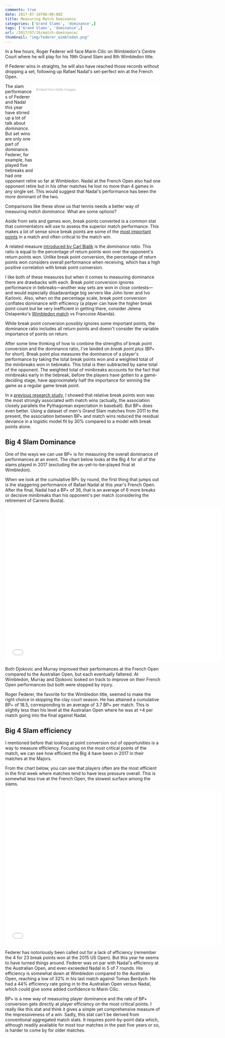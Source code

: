 ```yaml
---
comments: true
date: 2017-07-16T00:00:00Z
title: Measuring Match Dominance 
categories: ['Grand Slams', 'dominance',]
tags: ['Grand Slams', 'dominance',]
url: /2017/07/16/match-dominance/
thumbnail: "img/federer_wimbledon.png"
---
```


In a few hours, Roger Federer will face Marin Cilic on Wimbledon's Centre Court where he will play for his 19th Grand Slam and 8th Wimbledon title. 

<!--more-->

If Federer wins in straights, he will also have reached those records without dropping a set, following up Rafael Nadal's set-perfect win at the French Open. 

<div class="getty embed image" style="background-color:#fff;display:inline-block;font-family:'Helvetica Neue',Helvetica,Arial,sans-serif;color:#a7a7a7;font-size:11px;width:100%;max-width:394px;float:right;padding:2%;"><div style="padding:0;margin:0;text-align:left;"><a href="http://www.gettyimages.com.au/detail/814475260" target="_blank" style="color:#a7a7a7;text-decoration:none;font-weight:normal !important;border:none;display:inline-block;">Embed from Getty Images</a></div><div style="overflow:hidden;position:relative;height:0;padding:66.666667% 0 0 0;width:100%;"><iframe src="//embed.gettyimages.com/embed/814475260?et=Alr1r6rPQC1rh7cGhHwHSA&tld=com.au&viewMoreLink=off&sig=51y3ELEwUfbcHS7JBiLbDBUgAJy_OoPu67jXYlxdmAI=&caption=true" width="594" height="396" scrolling="no" frameborder="0" style="display:inline-block;position:absolute;top:0;left:0;width:100%;height:100%;margin:0;" ></iframe></div><p style="margin:0;"></p></div>

The slam performances of Federer and Nadal this year have stirred up a lot of talk about _dominance_. But set wins are only one part of dominance. Federer, for example, has played five tiebreaks and had one opponent retire so far at Wimbledon. Nadal at the French Open also had one opponent retire but in his other matches he lost no more than 4 games in any single set. This would suggest that Nadal's performance has been the more dominant of the two.

Comparisons like these show us that tennis needs a better way of measuring _match dominance_. What are some options?

Aside from sets and games won, break points converted is a common stat that commentators will use to assess the superior match performance. This makes a lot of sense since break points are some of the [most important points](http://www.tandfonline.com/doi/abs/10.1080/02701367.2001.10608942) in a match and often critical to the match win. 

A related measure [introduced by Carl Bialik](https://fivethirtyeight.com/features/an-oddity-of-tennis-scoring-makes-its-annual-appearance-at-wimbledon/) is the _dominance ratio_. This ratio is equal to the percentage of return points won over the opponent's return points won. Unlike break point conversion, the percentage of return points won considers overall performance when receiving, which has a high positive correlation with break point conversion. 

I like both of these measures but when it comes to measuring dominance there are drawbacks with each. Break point conversion ignores performance in tiebreaks&mdash;another way sets are won in close contests&mdash; and would especially disadavantage big servers like John Isner and Ivo Karlovic. Also, when on the percentage scale, break point conversion conflates dominance with efficiency (a player can have the higher break point count but be very inefficient in getting there, consider Jelena Ostapenko's [Wimbledon match](http://www.wimbledon.com/en_GB/scores/stats/2221ms.html) vs Francoise Abanda). 

While break point conversion possibly ignores some important points, the dominance ratio includes all return points and doesn't consider the variable importance of points on return.

After some time thinking of how to combine the strengths of break point conversion and the dominance ratio, I've landed on _break point plus_ (BP+ for short). Break point plus measures the dominance of a player's performance by taking the total break points won and a weighted total of the minibreaks won in tiebreaks. This total is then subtracted by same total of the opponent. The weighted total of minibreaks accounts for the fact that minibreaks early in the tiebreak, before the players have gotten to a game-deciding stage, have approximately half the importance for winning the game as a regular game break point.

In a [previous research study](https://www.degruyter.com/view/j/jqas.2016.12.issue-1/jqas-2015-0057/jqas-2015-0057.xml), I showed that relative break points won was the most strongly associated with match wins (actually, the association closely parallels the Pythagorean expectation in baseball). But BP+ does even better. Using a dataset of men's Grand Slam matches from 2011 to the present, the association between BP+ and match wins reduced the residual deviance in a logistic model fit by 30% compared to a model with break points alone.


## Big 4 Slam Dominance

One of the ways we can use BP+ is for measuring the overall dominance of performances at an event. The chart below looks at the Big 4 for all of the slams played in 2017 (excluding the as-yet-to-be-played final at Wimbledon). 

When we look at the cumulative BP+ by round, the first thing that jumps out is the staggering performance of Rafael Nadal at this year's French Open. After the final, Nadal had a BP+ of 36, that is an average of 6 more breaks or decisive minibreaks than his opponent's per match (considering the retirement of Carreno Busta).

<iframe width="700" height="500" frameborder="0" scrolling="no" src="//plot.ly/~on-the-t/1408.embed"></iframe>

Both Djokovic and Murray improved their performances at the French Open compared to the Australian Open, but each eventually faltered. At Wimbledon, Murray and Djokovic looked on track to improve on their French Open performances but both were stopped by injury.

Roger Federer, the favorite for the Wimbledon title, seemed to make the right choice in skipping the clay court season. He has attained a cumulative BP+ of 18.5, corresponding to an average of 3.7 BP+ per match. This is slightly less than his level at the Australian Open where he was at +4 per match going into the final against Nadal. 

## Big 4 Slam efficiency

I mentioned before that looking at point conversion out of opportunities is a way to measure efficiency. Focusing on the most critical points of the match, we can see how efficient the Big 4 have been in 2017 in their matches at the Majors.

From the chart below, you can see that players often are the most efficient in the first week where matches tend to have less pressure overall. This is somewhat less true at the French Open, the slowest surface among the slams.

<iframe width="700" height="500" frameborder="0" scrolling="no" src="//plot.ly/~on-the-t/1410.embed"></iframe>

Federer has notoriously been called out for a lack of efficiency (remember the 4 for 23 break points won at the 2015 US Open). But this year he seems to have turned things around. Federer was on par with Nadal's efficiency at the Australian Open, and even exceeded Nadal in 5 of 7 rounds. His efficiency is somewhat down at Wimbledon compared to the Australian Open, reaching a low of 32% in his last match against Tomas Berdych. He had a 44% efficiency rate going in to the Australian Open versus Nadal, which could give some added confidence to Marin Cilic. 

BP+ is a new way of measuring player dominance and the rate of BP+ conversion gets directly at player efficiency on the most critical points. I really like this stat and think it gives a simple yet comprehensive measure of the impressiveness of a win. Sadly, this stat can't be derived from conventional aggregated match stats. It requires point-by-point data which, although readily available for most tour matches in the past five years or so, is harder to come by for older matches.

